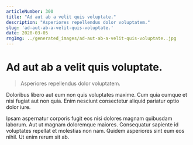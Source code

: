 ```yaml
---
articleNumber: 300
title: "Ad aut ab a velit quis voluptate."
description: "Asperiores repellendus dolor voluptatem."
slug: 'ad-aut-ab-a-velit-quis-voluptate.'
date: 2020-03-05
rngImg: ../generated_images/ad-aut-ab-a-velit-quis-voluptate..jpg
---
```


# Ad aut ab a velit quis voluptate.

> Asperiores repellendus dolor voluptatem.

Doloribus libero aut eum non quis voluptates maxime. Cum quia cumque et nisi fugiat aut non quia. Enim nesciunt consectetur aliquid pariatur optio dolor iure.
 Ipsam aspernatur corporis fugit eos nisi dolores magnam quibusdam laborum. Aut ut magnam doloremque maiores. Consequatur sapiente id voluptates repellat et molestias non nam. Quidem asperiores sint eum eos nihil. Ut enim rerum sit ab.
